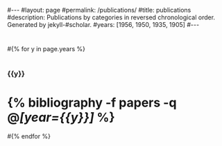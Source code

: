 #---
#layout: page
#permalink: /publications/
#title: publications
#description: Publications by categories in reversed chronological order. Generated by jekyll-#scholar.
#years: [1956, 1950, 1935, 1905]
#---
#
#{% for y in page.years %}
#  <h3 class="year">{{y}}</h3>
#  {% bibliography -f papers -q @*[year={{y}}]* %}
#{% endfor %}
